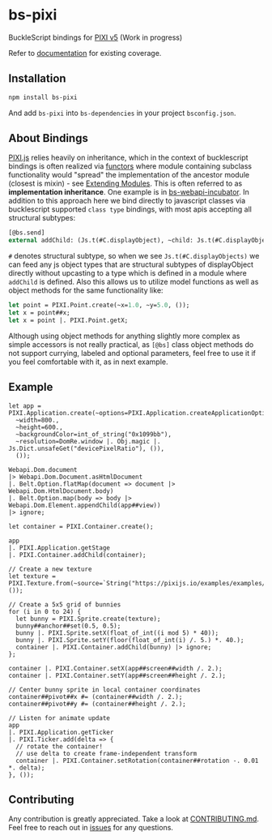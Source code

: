 # bs-pixi
BuckleScript bindings for [PIXI v5](https://github.com/pixijs) (Work in progress)

Refer to [documentation](https://ambientlight.github.io/bs-pixi) for existing coverage.

## Installation

```bash
npm install bs-pixi
```

And add `bs-pixi` into `bs-dependencies` in your project `bsconfig.json`.

## About Bindings

[PIXI.js](https://github.com/pixijs) relies heavily on inheritance, which in the context of bucklescript bindings is often realized via [functors](https://reasonml.github.io/docs/en/module#module-functions-functors) where module containing subclass functionality would "spread" the implementation of the ancestor module (closest is mixin) - see [Extending Modules](https://reasonml.github.io/docs/en/module#extending-modules). This is often referred to as **implementation inheritance**. One example is in [bs-webapi-incubator](https://github.com/reasonml-community/bs-webapi-incubator#implementation-inheritance). In addition to this approach here we bind directly to javascript classes via bucklescript supported `class type` bindings, with most apis accepting all structural subtypes:

```ocaml
[@bs.send]
external addChild: (Js.t(#C.displayObject), ~child: Js.t(#C.displayObject as 'a)) => Js.t('a) = "addChild";
```

`#` denotes structural subtype, so when we see `Js.t(#C.displayObjects)` we can feed any js object types that are structural subtypes of displayObject directly without upcasting to a type which is defined in a module where `addChild` is defined. Also this allows us to utilize model functions as well as object methods for the same functionality like:

```ocaml
let point = PIXI.Point.create(~x=1.0, ~y=5.0, ());
let x = point##x;
let x = point |. PIXI.Point.getX;
```

Although using object methods for anything slightly more complex as simple accessors is not really practical, as `[@bs]` class object methods do not support currying, labeled and optional parameters, feel free to use it if you feel comfortable with it, as in next example.

## Example

```reason
let app = PIXI.Application.create(~options=PIXI.Application.createApplicationOptions(
  ~width=800.,
  ~height=600.,
  ~backgroundColor=int_of_string("0x1099bb"),
  ~resolution=DomRe.window |. Obj.magic |. Js.Dict.unsafeGet("devicePixelRatio"), ()), 
  ());

Webapi.Dom.document 
|> Webapi.Dom.Document.asHtmlDocument 
|. Belt.Option.flatMap(document => document |> Webapi.Dom.HtmlDocument.body)
|. Belt.Option.map(body => body |> Webapi.Dom.Element.appendChild(app##view))
|> ignore;

let container = PIXI.Container.create();

app 
|. PIXI.Application.getStage 
|. PIXI.Container.addChild(container);

// Create a new texture
let texture = PIXI.Texture.from(~source=`String("https://pixijs.io/examples/examples/assets/bunny.png"), ());

// Create a 5x5 grid of bunnies
for (i in 0 to 24) {
  let bunny = PIXI.Sprite.create(texture);
  bunny##anchor##set(0.5, 0.5);
  bunny |. PIXI.Sprite.setX(float_of_int((i mod 5) * 40));
  bunny |. PIXI.Sprite.setY(floor(float_of_int(i) /. 5.) *. 40.);
  container |. PIXI.Container.addChild(bunny) |> ignore;
};

container |. PIXI.Container.setX(app##screen##width /. 2.);
container |. PIXI.Container.setY(app##screen##height /. 2.);

// Center bunny sprite in local container coordinates
container##pivot##x #= (container##width /. 2.);
container##pivot##y #= (container##height /. 2.);

// Listen for animate update
app
|. PIXI.Application.getTicker
|. PIXI.Ticker.add(delta => {
  // rotate the container!
  // use delta to create frame-independent transform
  container |. PIXI.Container.setRotation(container##rotation -. 0.01 *. delta);
}, ());
```

## Contributing

Any contribution is greatly appreciated. Take a look at [CONTRIBUTING.md](https://github.com/ambientlight/bs-pixi/blob/master/CONTRIBUTING.md). Feel free to reach out in [issues](https://github.com/ambientlight/bs-pixi/issues) for any questions.
